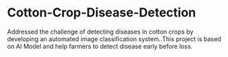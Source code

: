 # Cotton-Crop-Disease-Detection
Addressed the challenge of detecting diseases in cotton crops by developing an automated image classification system..This project is based on AI Model and help  farmers to detect disease early before loss.
